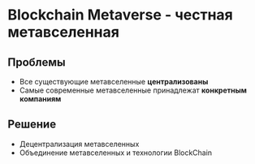 # Blockchain Metaverse - честная метавселенная

## Проблемы

+ Все существующие метавселенные **централизованы**
+ Самые современные метавселенные принадлежат **конкретным компаниям**

## Решение

+ Децентрализация метавселенных
+ Объединение метавселенных и технологии BlockChain